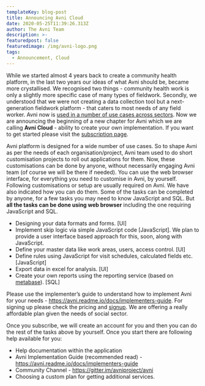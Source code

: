 ```yaml
---
templateKey: blog-post
title: Announcing Avni Cloud
date: 2020-05-25T11:39:26.313Z
author: The Avni Team
description: >-
featuredpost: false
featuredimage: /img/avni-logo.png
tags:
  - Announcement, Cloud
---
```

While we started almost 4 years back to create a community health platform, in the last two years our ideas of what Avni should be, became more crystallised. We recognised two things - community health work is only a slightly more specific case of many types of fieldwork. Secondly, we understood that we were not creating a data collection tool but a next-generation fieldwork platform - that caters to most needs of any field worker. Avni now is <a href="https://reporting.avniproject.org/public/dashboard/3b77176c-b304-4e1e-a07c-936080c0e325" target="_blank" rel="noopener noreferrer">used in a number of use cases across sectors</a>. Now we are announcing the beginning of a new chapter for Avni which we are calling **Avni Cloud** - ability to create your own implementation. If you want to get started please visit the <a href="/pricing" target="_blank" rel="noopener noreferrer">subscription page</a>.


Avni platform is designed for a wide number of use cases. So to shape Avni as per the needs of each organisation/project, Avni team used to do short customisation projects to roll out applications for them. Now, these customisations can be done by anyone, without necessarily engaging Avni team (of course we will be there if needed). You can use the web browser interface, for everything you need to customise in Avni, by yourself.
Following customisations or setup are usually required on Avni. We have also indicated how you can do them. Some of the tasks can be completed by anyone, for a few tasks you may need to know JavaScript and SQL. But **all the tasks can be done using web browser** including the one requiring JavaScript and SQL.
* Designing your data formats and forms. [UI]
* Implement skip logic via simple JavaScript code [JavaScript]. We plan to provide a user interface based approach for this, soon, along with JavaScript.
* Define your master data like work areas, users, access control. [UI]
* Define rules using JavaScript for visit schedules, calculated fields etc. [JavaScript]
* Export data in excel for analysis. [UI]
* Create your own reports using the reporting service (based on <a href="https://metabase.org" target="_blank" rel="noopener noreferrer">metabase</a>). [SQL]

Please use the implementer’s guide to understand how to implement Avni for your needs - <a href="https://avni.readme.io/docs/implementers-guide" target="_blank" rel="noopener noreferrer">https://avni.readme.io/docs/implementers-guide</a>. For signing up please check the pricing and <a href="/pricing">signup</a>. We are offering a really affordable plan given the needs of social sector.

Once you subscribe, we will create an account for you and then you can do the rest of the tasks above by yourself. Once you start there are following help available for you:
* Help documentation within the application
* Avni Implementation Guide (recommended read) - <a href="https://avni.readme.io/docs/implementers-guide" target="_blank" rel="noopener noreferrer">https://avni.readme.io/docs/implementers-guide</a>
* Community Channel - <a href="https://gitter.im/avniproject/avni" target="_blank" rel="noopener noreferrer">https://gitter.im/avniproject/avni</a>
* Choosing a custom plan for getting additional services.

